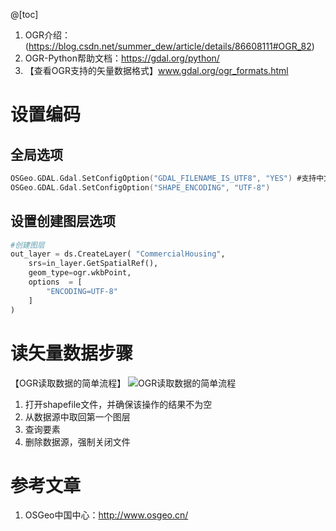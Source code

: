 @[toc]

1. OGR介绍：(https://blog.csdn.net/summer_dew/article/details/86608111#OGR_82)
2. OGR-Python帮助文档：https://gdal.org/python/
3. 【查看OGR支持的矢量数据格式】www.gdal.org/ogr_formats.html

# 设置编码
## 全局选项
```C
OSGeo.GDAL.Gdal.SetConfigOption("GDAL_FILENAME_IS_UTF8", "YES") #支持中文
OSGeo.GDAL.Gdal.SetConfigOption("SHAPE_ENCODING", "UTF-8")
```

## 设置创建图层选项
```python
#创建图层
out_layer = ds.CreateLayer( "CommercialHousing",
    srs=in_layer.GetSpatialRef(),
    geom_type=ogr.wkbPoint,
    options  = [ 
        "ENCODING=UTF-8"
    ]
) 
```

# 读矢量数据步骤
【OGR读取数据的简单流程】
![OGR读取数据的简单流程](https://img-blog.csdnimg.cn/2019012220132691.png?x-oss-process=image/watermark,type_ZmFuZ3poZW5naGVpdGk,shadow_10,text_aHR0cHM6Ly9ibG9nLmNzZG4ubmV0L3N1bW1lcl9kZXc=,size_16,color_FFFFFF,t_70)

1. 打开shapefile文件，并确保该操作的结果不为空
2. 从数据源中取回第一个图层
3. 查询要素
4. 删除数据源，强制关闭文件

# 参考文章
1. OSGeo中国中心：http://www.osgeo.cn/